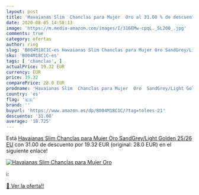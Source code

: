 ```yaml
---
layout: post
title: 'Havaianas Slim  Chanclas para Mujer  Oro al 31.00 % de descuento'
date: 2020-08-05 14:58:13
image: 'https://m.media-amazon.com/images/I/316EMw-cpqL._SL200_.jpg'
comments: true
category: ofertas
author: ring
slug: 'B004M18C1C-es Havaianas Slim Chanclas para Mujer Oro SandGrey/Light...'
sku: 'B004M18C1C-es'
tags: [ 'chanclas', ]
actualPrice: 19.32 EUR
currency: EUR
price: 19.32
comparePrice: 28.0 EUR
prodname: 'Havaianas Slim  Chanclas para Mujer  Oro  SandGrey/Light Golden   25/26 EU'
country: 'es'
flag: '🇪🇸'
brand: ''
buyurl: 'https://www.amazon.es/dp/B004M18C1C/?tag=tolees-21'
descuento: '31.00'
average: '18.725'
---
```


Está [Havaianas Slim  Chanclas para Mujer  Oro  SandGrey/Light Golden   25/26 EU](https://www.amazon.es/dp/B004M18C1C/?tag=tolees-21) con 31.00 de descuento por 19.32 EUR (original: 28.0 EUR) en el siguiente enlace!

[![Havaianas Slim  Chanclas para Mujer  Oro](https://m.media-amazon.com/images/I/316EMw-cpqL._SL200_.jpg)](https://www.amazon.es/dp/B004M18C1C/?tag=tolees-21)

ℹ️:


[🛒 Ver la oferta!!](https://www.amazon.es/dp/B004M18C1C/?tag=tolees-21)
